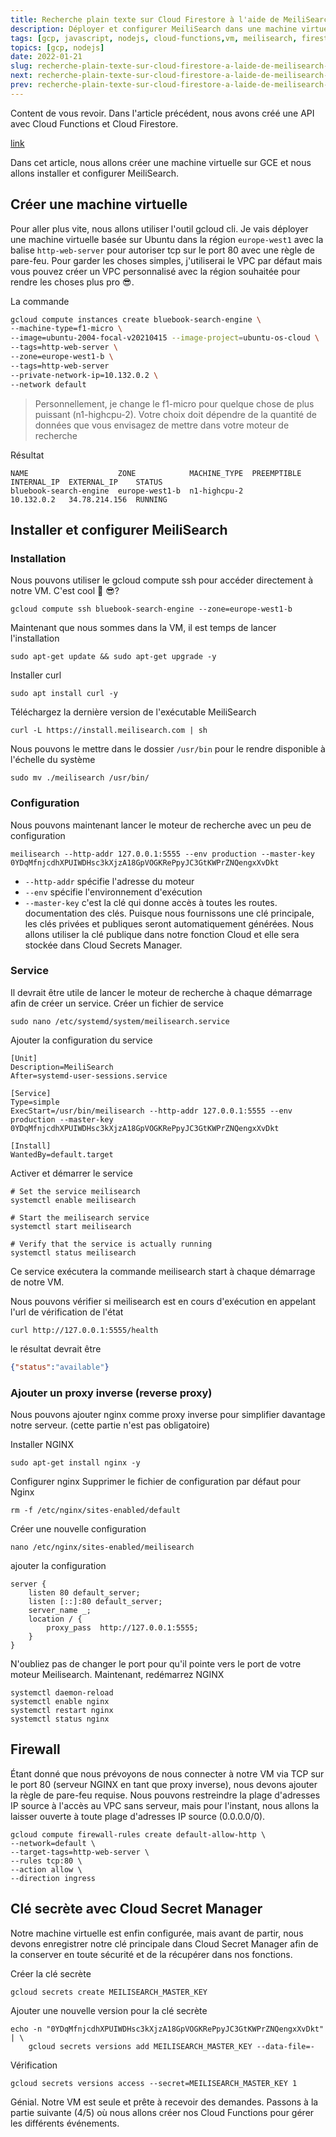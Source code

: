 ```yaml
---
title: Recherche plain texte sur Cloud Firestore à l'aide de MeiliSearch 3 - MeiliSearch
description: Déployer et configurer MeiliSearch dans une machine virtuelle sur Google Compute Engine
tags: [gcp, javascript, nodejs, cloud-functions,vm, meilisearch, firestore]
topics: [gcp, nodejs]
date: 2022-01-21
slug: recherche-plain-texte-sur-cloud-firestore-a-laide-de-meilisearch-3-meilisearch
next: recherche-plain-texte-sur-cloud-firestore-a-laide-de-meilisearch-4-evenements
prev: recherche-plain-texte-sur-cloud-firestore-a-laide-de-meilisearch-2-api
---
```



Content de vous revoir. Dans l'article précédent, nous avons créé une API  avec Cloud Functions et Cloud Firestore.

[link](https://github.com/CorneilleEdi/bluebook-cloud-functions-meilisearch/tree/c1f07695a09017b635ffce8142339bdb62607718)

Dans cet article, nous allons créer une machine virtuelle sur GCE et nous allons installer et configurer MeiliSearch.


## Créer une machine virtuelle
Pour aller plus vite, nous allons utiliser l'outil gcloud cli. 
Je vais déployer une machine virtuelle basée sur Ubuntu dans la région `europe-west1` avec la balise `http-web-server` pour autoriser tcp sur le port 80 avec une règle de pare-feu.
Pour garder les choses simples, j'utiliserai le VPC par défaut mais vous pouvez créer un VPC personnalisé avec la région souhaitée pour rendre les choses plus pro 😎. 

La commande

```bash
gcloud compute instances create bluebook-search-engine \
--machine-type=f1-micro \
--image=ubuntu-2004-focal-v20210415 --image-project=ubuntu-os-cloud \
--tags=http-web-server \
--zone=europe-west1-b \
--tags=http-web-server
--private-network-ip=10.132.0.2 \
--network default
```

> Personnellement, je change le f1-micro pour quelque chose de plus puissant (n1-highcpu-2).
> Votre choix doit dépendre de la quantité de données que vous envisagez de mettre dans votre moteur de recherche

Résultat
```shell
NAME                    ZONE            MACHINE_TYPE  PREEMPTIBLE  INTERNAL_IP  EXTERNAL_IP    STATUS
bluebook-search-engine  europe-west1-b  n1-highcpu-2               10.132.0.2   34.78.214.156  RUNNING
```

## Installer et configurer MeiliSearch

### Installation
Nous pouvons utiliser le gcloud compute ssh pour accéder directement à notre VM. C'est cool 🚀 😎?

```shell
gcloud compute ssh bluebook-search-engine --zone=europe-west1-b
```

Maintenant que nous sommes dans la VM, il est temps de lancer l'installation

```shell
sudo apt-get update && sudo apt-get upgrade -y
```

Installer curl


```shell
sudo apt install curl -y
```

Téléchargez la dernière version de l'exécutable MeiliSearch


```shell
curl -L https://install.meilisearch.com | sh
```

Nous pouvons le mettre dans le dossier `/usr/bin` pour le rendre disponible à l'échelle du système
```shell
sudo mv ./meilisearch /usr/bin/
```

### Configuration
Nous pouvons maintenant lancer le moteur de recherche avec un peu de configuration

```shell
meilisearch --http-addr 127.0.0.1:5555 --env production --master-key 0YDqMfnjcdhXPUIWDHsc3kXjzA18GpVOGKRePpyJC3GtKWPrZNQengxXvDkt
```


- `--http-addr` spécifie l'adresse du moteur
- `--env` spécifie l'environnement d'exécution
- `--master-key` c'est la clé qui donne accès à toutes les routes. documentation des clés. Puisque nous fournissons une clé principale, les clés privées et publiques seront automatiquement générées. Nous allons utiliser la clé publique dans notre fonction Cloud et elle sera stockée dans Cloud Secrets Manager.

### Service

Il devrait être utile de lancer le moteur de recherche à chaque démarrage afin de créer un service. 
Créer un fichier de service

```shell
sudo nano /etc/systemd/system/meilisearch.service
```
Ajouter la configuration du service

```shell[meilisearch.service]
[Unit]
Description=MeiliSearch
After=systemd-user-sessions.service

[Service]
Type=simple
ExecStart=/usr/bin/meilisearch --http-addr 127.0.0.1:5555 --env production --master-key 0YDqMfnjcdhXPUIWDHsc3kXjzA18GpVOGKRePpyJC3GtKWPrZNQengxXvDkt

[Install]
WantedBy=default.target
```


Activer et démarrer le service

```shell
# Set the service meilisearch
systemctl enable meilisearch

# Start the meilisearch service
systemctl start meilisearch

# Verify that the service is actually running
systemctl status meilisearch
```

Ce service exécutera la commande meilisearch start à chaque démarrage de notre VM.

Nous pouvons vérifier si meilisearch est en cours d'exécution en appelant l'url de vérification de l'état

```shell
curl http://127.0.0.1:5555/health
```

le résultat devrait être
```json
{"status":"available"}
```


### Ajouter un proxy inverse (reverse proxy)
Nous pouvons ajouter nginx comme proxy inverse pour simplifier davantage notre serveur. (cette partie n'est pas obligatoire)

Installer NGINX

```shell
sudo apt-get install nginx -y
```

Configurer nginx
Supprimer le fichier de configuration par défaut pour Nginx
```shell
rm -f /etc/nginx/sites-enabled/default
```

Créer une nouvelle configuration

```shell
nano /etc/nginx/sites-enabled/meilisearch
```

ajouter la configuration

```shell
server {
    listen 80 default_server;
    listen [::]:80 default_server;
    server_name _;
    location / {
        proxy_pass  http://127.0.0.1:5555;
    }
}
```

N'oubliez pas de changer le port pour qu'il pointe vers le port de votre moteur Meilisearch. Maintenant, redémarrez NGINX

```shell
systemctl daemon-reload
systemctl enable nginx
systemctl restart nginx
systemctl status nginx
```


## Firewall

Étant donné que nous prévoyons de nous connecter à notre VM via TCP sur le port 80 (serveur NGINX en tant que proxy inverse), 
nous devons ajouter la règle de pare-feu requise. Nous pouvons restreindre la plage d'adresses IP source à l'accès au VPC sans serveur, 
mais pour l'instant, nous allons la laisser ouverte à toute plage d'adresses IP source (0.0.0.0/0).

```shell
gcloud compute firewall-rules create default-allow-http \
--network=default \
--target-tags=http-web-server \
--rules tcp:80 \
--action allow \
--direction ingress
```

## Clé secrète avec Cloud Secret Manager
Notre machine virtuelle est enfin configurée, mais avant de partir, 
nous devons enregistrer notre clé principale dans Cloud Secret Manager afin de la conserver en toute sécurité et de la récupérer dans nos fonctions.

Créer la clé secrète

```shell
gcloud secrets create MEILISEARCH_MASTER_KEY
```

Ajouter une nouvelle version pour la clé secrète

```shell
echo -n "0YDqMfnjcdhXPUIWDHsc3kXjzA18GpVOGKRePpyJC3GtKWPrZNQengxXvDkt" | \
    gcloud secrets versions add MEILISEARCH_MASTER_KEY --data-file=-
```

Vérification

```shell
gcloud secrets versions access --secret=MEILISEARCH_MASTER_KEY 1
```



Génial. Notre VM est seule et prête à recevoir des demandes.
Passons à la partie suivante (4/5) où nous allons créer nos Cloud Functions pour gérer les différents événements.
